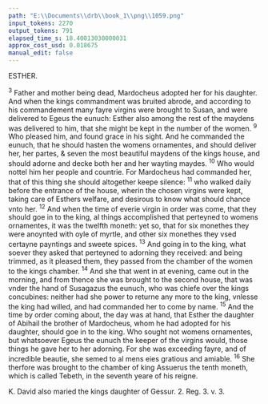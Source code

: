 ```yaml
---
path: "E:\\Documents\\drb\\book_1\\png\\1059.png"
input_tokens: 2270
output_tokens: 791
elapsed_time_s: 18.40013030000031
approx_cost_usd: 0.018675
manual_edit: false
---
```

ESTHER.

<sup>3</sup> Father and mother being dead, Mardocheus adopted her for his daughter. And when the kings commandment was bruited abrode, and according to his commandement many fayre virgins were brought to Susan, and were delivered to Egeus the eunuch: Esther also among the rest of the maydens was delivered to him, that she might be kept in the number of the women. <sup>9</sup> Who pleased him, and found grace in his sight. And he commanded the eunuch, that he should hasten the womens ornamentes, and should deliver her, her partes, & seven the most beautiful maydens of the kings house, and should adorne and decke both her and her wayting maydes. <sup>10</sup> Who would nottel him her people and countrie. For Mardocheus had commanded her, that of this thing she should altogether keepe silence: <sup>11</sup> who walked daily before the entrance of the house, wherin the chosen virgins were kept, taking care of Esthers welfare, and desirous to know what should chance vnto her. <sup>12</sup> And when the time of everie virgin in order was come, that they should goe in to the king, al things accomplished that perteyned to womens ornamentes, it was the twelfth moneth: yet so, that for six monethes they were anoynted with oyle of myrtle, and other six monethes they vsed certayne payntings and sweete spices. <sup>13</sup> And going in to the king, what soever they asked that perteyned to adorning they received: and being trimmed, as it pleased them, they passed from the chamber of the women to the kings chamber. <sup>14</sup> And she that went in at evening, came out in the morning, and from thence she was brought to the second house, that was vnder the hand of Susagazus the eunuch, who was chiefe over the kings concubines: neither had she power to returne any more to the king, vnlesse the king had willed, and had commanded her to come by name. <sup>15</sup> And the time by order coming about, the day was at hand, that Esther the daughter of Abihail the brother of Mardocheus, whom he had adopted for his daughter, should goe in to the king. Who sought not womens ornamentes, but whatsoever Egeus the eunuch the keeper of the virgins would, those things he gave her to her adorning. For she was exceeding fayre, and of incredible beautie, she semed to al mens eies gratious and amiable. <sup>16</sup> She therfore was brought to the chamber of king Assuerus the tenth moneth, which is called Tebeth, in the seventh yeare of his reigne.

[^1]: Deut. 7. v. 1. Israelites are forbid to marie with Gentiles: yet when there was no danger to be perverted, and great hope of good, Esther by Mardocheus counsel consented to marie king Assuerus, though otherwise she desired not the companie of the incircumcised, and of strange religion.

<aside>K. David also maried the kings daughter of Gessur. 2. Reg. 3. v. 3.</aside>